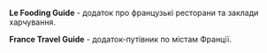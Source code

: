 **Le Fooding Guide** - додаток про французькі ресторани та заклади харчування.

**France Travel Guide** - додаток-путівник по містам Франції.

